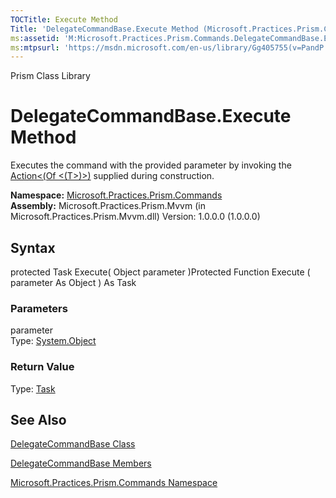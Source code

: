 ```yaml
---
TOCTitle: Execute Method
Title: 'DelegateCommandBase.Execute Method (Microsoft.Practices.Prism.Commands)'
ms:assetid: 'M:Microsoft.Practices.Prism.Commands.DelegateCommandBase.Execute(System.Object)'
ms:mtpsurl: 'https://msdn.microsoft.com/en-us/library/Gg405755(v=PandP.50)'
---
```


Prism Class Library

DelegateCommandBase.Execute Method
======================================

Executes the command with the provided parameter by invoking the [Action&lt;(Of &lt;(T&gt;)&gt;)](http://msdn.microsoft.com/en-us/library/018hxwa8) supplied during construction.

**Namespace:** [Microsoft.Practices.Prism.Commands](https://msdn.microsoft.com/library/microsoft.practices.prism.commands)
**Assembly:** Microsoft.Practices.Prism.Mvvm (in Microsoft.Practices.Prism.Mvvm.dll) Version: 1.0.0.0 (1.0.0.0)

## Syntax


protected Task Execute( Object parameter )Protected Function Execute ( parameter As Object ) As Task

### Parameters

parameter  
Type: [System.Object](http://msdn.microsoft.com/en-us/library/e5kfa45b)

### Return Value

Type: [Task](http://msdn.microsoft.com/en-us/library/dd235678)

See Also
--------


[DelegateCommandBase Class](https://msdn.microsoft.com/library/microsoft.practices.prism.commands.delegatecommandbase)

[DelegateCommandBase Members](https://msdn.microsoft.com/allmembers.t:microsoft.practices.prism.commands.delegatecommandbase)

[Microsoft.Practices.Prism.Commands Namespace](https://msdn.microsoft.com/library/microsoft.practices.prism.commands)
